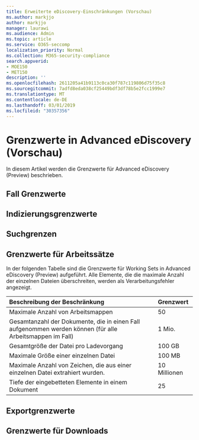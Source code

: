 ```yaml
---
title: Erweiterte eDiscovery-Einschränkungen (Vorschau)
ms.author: markjjo
author: markjjo
manager: laurawi
ms.audience: Admin
ms.topic: article
ms.service: O365-seccomp
localization_priority: Normal
ms.collection: M365-security-compliance
search.appverid:
- MOE150
- MET150
description: ''
ms.openlocfilehash: 2611205a41b9113c0ca30f787c119806d75f35c8
ms.sourcegitcommit: 7adfd8eda038cf25449bdf3df78b5e2fcc1999e7
ms.translationtype: MT
ms.contentlocale: de-DE
ms.lasthandoff: 03/01/2019
ms.locfileid: "30357356"
---
```

# <a name="limits-in-advanced-ediscovery-preview"></a>Grenzwerte in Advanced eDiscovery (Vorschau)

In diesem Artikel werden die Grenzwerte für Advanced eDiscovery (Preview) beschrieben.

## <a name="case-limits"></a>Fall Grenzwerte

## <a name="indexing-limits"></a>Indizierungsgrenzwerte

## <a name="search-limits"></a>Suchgrenzen

## <a name="working-set-limits"></a>Grenzwerte für Arbeitssätze

In der folgenden Tabelle sind die Grenzwerte für Working Sets in Advanced eDiscovery (Preview) aufgeführt.  Alle Elemente, die die maximale Anzahl der einzelnen Dateien überschreiten, werden als Verarbeitungsfehler angezeigt.
    
  |**Beschreibung der Beschränkung**|**Grenzwert**|
  |:-----|:-----|
  |Maximale Anzahl von Arbeitsmappen  <br/> |50  <br/> |
  |Gesamtanzahl der Dokumente, die in einen Fall aufgenommen werden können (für alle Arbeitsmappen im Fall)  <br/> |1 Mio.  <br/> |
  |Gesamtgröße der Datei pro Ladevorgang  <br/> |100 GB  <br/> |
  |Maximale Größe einer einzelnen Datei   <br/> |100 MB  <br/> |
  |Maximale Anzahl von Zeichen, die aus einer einzelnen Datei extrahiert wurden.  <br/> |10 Millionen  <br/> |
  |Tiefe der eingebetteten Elemente in einem Dokument  <br/> |25  <br/> |
  

## <a name="export-limits"></a>Exportgrenzwerte

## <a name="download-limits"></a>Grenzwerte für Downloads

